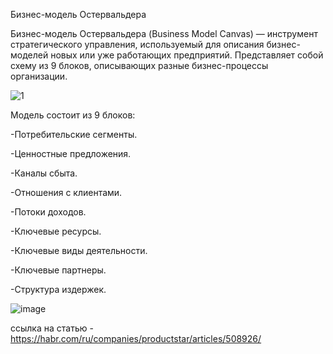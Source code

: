 Бизнес-модель Остервальдера

Бизнес-модель Остервальдера (Business Model Canvas) — инструмент стратегического управления, используемый для описания бизнес-моделей новых или уже работающих предприятий. Представляет собой схему из 9 блоков, описывающих разные бизнес-процессы организации.


![1](https://sun9-66.userapi.com/impg/McL2AlInBHhfiMCEqnenQwrA-HfrPa823H0CZw/aE_aE7pmnEg.jpg?size=1139x755&quality=95&sign=39000c6f12518aa602b0296b1cbdf2b6&type=album)

Модель состоит из 9 блоков:

-Потребительские сегменты.

-Ценностные предложения.

-Каналы сбыта.

-Отношения с клиентами.

-Потоки доходов.

-Ключевые ресурсы.

-Ключевые виды деятельности.

-Ключевые партнеры.

-Структура издержек.

![image](https://github.com/Irina-Smol/Organization_architecture/assets/112115002/b2de185b-76e6-481a-bd53-3257ff4ca53d)

ссылка на статью - https://habr.com/ru/companies/productstar/articles/508926/
